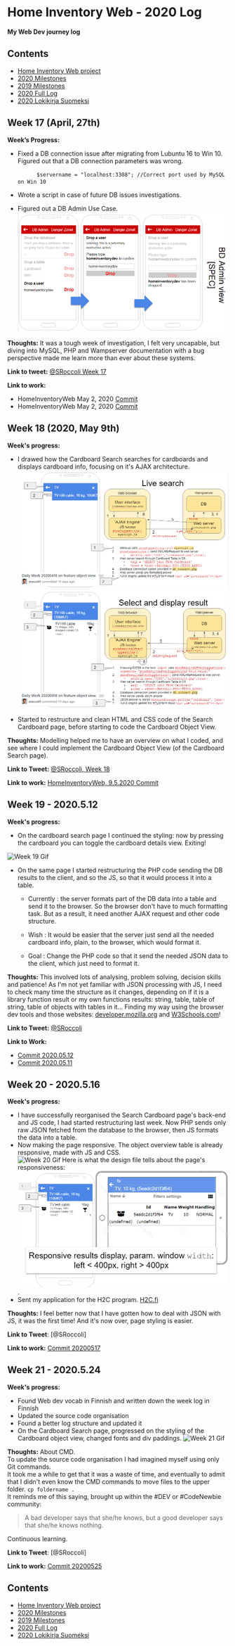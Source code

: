 # Home Inventory Web - 2020 Log

**My Web Dev journey log**

## Contents
- [Home Inventory Web project](https://github.com/sroccoli1/homeinventoryweb)
- [2020 Milestones](https://github.com/sroccoli1/homeinventoryweb/edit/master/2020_milestones.md)
- [2019 Milestones](https://github.com/sroccoli1/homeinventoryweb/edit/master/2019_milestones.md)
- [2020 Full Log](https://github.com/sroccoli1/homeinventoryweb/blob/master/2020_log_full.md)
- [2020 Lokikirja Suomeksi](https://github.com/sroccoli1/homeinventoryweb/blob/master/lokikirja.md)

## Week 17 (April, 27th)

**Week’s Progress:** 
  - Fixed a DB connection issue after migrating from Lubuntu 16 to Win 10. Figured out that a DB connection parameters was wrong.

       
              $servername = "localhost:3308"; //Correct port used by MySQL on Win 10
  - Wrote a script in case of future DB issues investigations.
  - Figured out a DB Admin Use Case. 
![DB Admin Use Case](https://github.com/sroccoli1/homeinventoryweb/blob/c9e8030ebff22532918b2787b1ff4864f6940c84/A04-DB-admin-uc-02.PNG)

**Thoughts:** It was a tough week of investigation, I felt very uncapable, but diving into MySQL, PHP and Wampserver documentation with a bug perspective made me learn more than ever about these systems.  

**Link to tweet:** [@SRoccoli Week 17](https://twitter.com/SRoccoli/status/1259842830421327874?s=20)

**Link to work:** 
- HomeInventoryWeb May 2, 2020 [Commit](https://github.com/sroccoli1/homeinventoryweb/commit/272ff0908963f6065edb6f94b122c1160a30435f)
- HomeInventoryWeb May 2, 2020 [Commit](https://github.com/sroccoli1/homeinventoryweb/commit/87ed033f4a6f6a9299a08a2488706b3736041b0b)

## Week 18 (2020, May 9th) 

**Week's progress:** 
- I drawed how the Cardboard Search searches for cardboards and displays cardboard info, focusing on it's AJAX architecture. 
![Design-Gui-Livesearch-01](https://github.com/sroccoli1/homeinventoryweb/blob/be50fe3406ac4f70a9d6d94f239c94d36363c485/design-gui-livesearch-01.PNG)
![Design-Gui-Livesearch-02](https://github.com/sroccoli1/homeinventoryweb/blob/assets/design-gui-livesearch-02.PNG)

- Started to restructure and clean HTML and CSS code of the Search Cardboard page, before starting to code the Cardboard Object View.

**Thoughts:** Modelling helped me to have an overview on what I coded, and see where I could implement the Cardboard Object View (of the Cardboard Search page).

**Link to Tweet:** [@SRoccoli, Week 18](https://twitter.com/SRoccoli/status/1263474139605733378?s=20)

**Link to work:** [HomeInventoryWeb, 9.5.2020 Commit](https://github.com/sroccoli1/homeinventoryweb/commit/5f381a0fc37459b513f2fc48cc89708cd2f966b4)

## Week 19 - 2020.5.12 

**Week's progress:** 
- On the cardboard search page I continued the styling: now by pressing the cardboard you can toggle the cardboard details view. Exiting! 

![Week 19 Gif](https://media.giphy.com/media/JsQHjIe6Sn4g2Lgr2b/giphy.gif)

- On the same page I started restructuring the PHP code sending the DB results to the client, and so the JS, so that it would process it into a table.

  - Currently : the server formats part of the DB data into a table and send it to the browser. So the browser don't have to much formatting task. But as a result, it need another AJAX request and other code structure.  

  - Wish : It would be easier that the server just send all the needed cardboard info, plain, to the browser, which would format it.
  
  - Goal : Change the PHP code so that it send the needed JSON data to the client, which just need to format it.

**Thoughts:** This involved lots of analysing, problem solving, decision skills and patience! As I'm not yet familiar with JSON processing with JS, I need to check many time the structure as it changes, depending on if it is a library function result or my own functions results: string, table, table of string, table of objects with tables in it... Finding my way using the browser dev tools and those websites: [developer.mozilla.org](https://developer.mozilla.org/en-US/docs/Web/JavaScript/Reference) and [W3Schools.com](https://www.w3schools.com/jsref/default.asp)! 

**Link to Tweet:** [@SRoccoli](https://twitter.com/SRoccoli/status/1267320999768322054?s=09) 

**Link to Work:** 
- [Commit 2020.05.12](https://github.com/sroccoli1/homeinventoryweb/commit/ac8df4b428c61e2932fe8a7a68c9564e47b143ec)
- [Commit 2020.05.11](https://github.com/sroccoli1/homeinventoryweb/commit/e2d0beeeffcbb5c7ad286ecd301ef85371c1208f)

## Week  20 - 2020.5.16

**Week's progress:** 
- I have successfully reorganised the Search Cardboard page's back-end and JS code, I had started restructuring last week. Now PHP sends only raw JSON fetched from the database to the browser, then JS formats the data into a table. 
- Now making the page responsive. The object overview table is already responsive, made with JS and CSS.<br>
![Week 20 Gif](https://media.giphy.com/media/YpeCk5jn3WGMEUdMcQ/giphy.gif) 
Here is what the design file tells about the page's responsiveness:<br>
![design-gui-livesearch-04.PNG](https://github.com/sroccoli1/homeinventoryweb/blob/assets/design-gui-livesearch-04.PNG). 
- Sent my application for the H2C program. [H2C.fi](https://h2c.fi/)

**Thoughts:** I feel better now that I have gotten how to deal with JSON with JS, it was the first time! And it's now over, page styling is easier. 

**Link to Tweet**: [@SRoccoli] 

**Link to work:** [Commit 20200517](https://github.com/sroccoli1/homeinventoryweb/commit/52355dab706680d042197f5cfa76184665851acc)

## Week 21 - 2020.5.24 

**Week's progress:**
- Found Web dev vocab in Finnish and written down the week log in Finnish
- Updated the source code organisation 
- Found a better log structure and updated it
- On the Cardboard Search page, progressed on the styling of the Cardboard object view, changed fonts and div paddings.
![Week 21 Gif](https://media.giphy.com/media/PkS9eV0dtaCp2JayLa/giphy.gif) 

**Thoughts:** About CMD.<br>
To update the source code organisation I had imagined myself using only Git commands.<br>
It took me a while to get that it was a waste of time, and eventually to admit that I didn't even know the CMD commands to move files to the upper folder. `cp foldername .`<br>
It reminds me of this saying, brought up within the #DEV or #CodeNewbie community:

> A bad developer says that she/he knows, but a good developer says that she/he knows nothing.

Continuous learning.

**Link to Tweet**: [@SRoccoli]

**Link to work:** [Commit 20200525](https://github.com/sroccoli1/homeinventoryweb/commit/81691cb9815e2d06fccb08c1d5474cbdbbd4ef17)

## Contents
- [Home Inventory Web project](https://github.com/sroccoli1/homeinventoryweb)
- [2020 Milestones](https://github.com/sroccoli1/homeinventoryweb/edit/master/2020_milestones.md)
- [2019 Milestones](https://github.com/sroccoli1/homeinventoryweb/edit/master/2019_milestones.md)
- [2020 Full Log](https://github.com/sroccoli1/homeinventoryweb/blob/master/2020_log_full.md)
- [2020 Lokikirja Suomeksi](https://github.com/sroccoli1/homeinventoryweb/blob/master/lokikirja.md)
